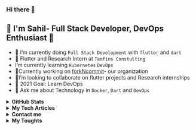 ### Hi there 👋

## 👲 I'm Sahil- Full Stack Developer, DevOps Enthusiast 👋


- 🔭 I’m currently doing `Full Stack Development` with `flutter` and `dart`
- 👲 Flutter and Research Intern at `Tenfins Constulting`
- I’m currently learning `Kubernetes`  `DevOps`
- 🤞Currently working on [forkNcommit](https://github.com/forkNcommit2021/forkNcommit2021)- our organization
- 👯I’m looking to collaborate on flutter projects and Research internships
- 🤔 2021 Goal: Learn DevOps
- 💬 Ask me about Technology in `Docker`, `Dart` and `DevOps`
 
 
<details>
 <summary><b>GitHub Stats</b></summary>

 ![Sahil hemnani's GitHub stats](https://github-readme-stats.vercel.app/api?username=SahilHemnani777&show_icons=true&theme=dark)

</details>
 
 
<details>
 <summary><b>My Tech Articles</b></summary>
 
 <a target="_blank" href="https://github-readme-medium-recent-article.vercel.app/medium/@hemnanisahil777/0"><img src="https://github-readme-medium-recent-article.vercel.app/medium/@hemnanisahil777/0" alt="Recent Article 0"></a>

 <a target="_blank" href="https://github-readme-medium-recent-article.vercel.app/medium/@hemnanisahil777/1"><img src="https://github-readme-medium-recent-article.vercel.app/medium/@hemnanisahil777/1" alt="Recent Article 1"></a>
 
</details>

<details>
 <summary><b>Contact me</b></summary>
 
<img src="https://image.flaticon.com/icons/png/512/174/174857.png" data-canonical-src="https://image.flaticon.com/icons/png/512/174/174857.png" width="30" height="30" /> [Sahil Hemnani](https://www.linkedin.com/in/sahil-hemnani-8084b41a6/)

<img src="https://i.pinimg.com/originals/8f/c3/7b/8fc37b74b608a622588fbaa361485f32.png" data-canonical-src="https://i.pinimg.com/originals/8f/c3/7b/8fc37b74b608a622588fbaa361485f32.png" width="30" height="30" /> [hemnanisahil777@gmail.com](hemnanisahil777@gmail.com)

<img src="https://assets.stickpng.com/thumbs/580b57fcd9996e24bc43c53e.png" data-canonical-src="https://assets.stickpng.com/thumbs/580b57fcd9996e24bc43c53e.png" width="30" height="30" /> [Sahil Hemnani](https://twitter.com/sahil_hemnani)


<img src="https://upload.wikimedia.org/wikipedia/commons/thumb/e/ec/Medium_logo_Monogram.svg/1200px-Medium_logo_Monogram.svg.png" data-canonical-src="https://upload.wikimedia.org/wikipedia/commons/thumb/e/ec/Medium_logo_Monogram.svg/1200px-Medium_logo_Monogram.svg.png" width="30" height="30" /> [@hemnanisahil777](https://medium.com/@hemnanisahil777)

</details>

<details>
 <summary><b>My Toughts</b></summary>

```python
while(!succeed())
  try()
```
>You must finish what you start and finish well!
</details>
